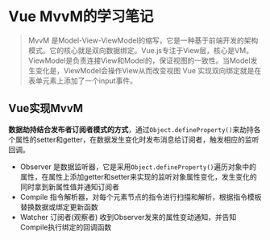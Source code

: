 # Vue MvvM的学习笔记
> MvvM 是Model-View-ViewModel的缩写，它是一种基于前端开发的架构模式。它的核心就是双向数据绑定。Vue.js专注于View层，核心是VM。ViewModel是负责连接View和Model的，保证视图的一致性。当Model发生变化是，ViewModel会操作View从而改变视图 Vue 实现双向绑定就是在表单元素上添加了一个input事件。

## Vue实现MvvM
**数据劫持结合发布者订阅者模式的方式**，通过```Object.defineProperty()```来劫持各个属性的setter和getter，在数据发生变化时发布消息给订阅者，触发相应的监听回调。

- Observer
  是数据监听器，它是采用```Object.defineProperty()```遍历对象中的属性，在属性上添加getter和setter来实现的监听对象属性变化，发生变化的同时拿到新属性值并通知订阅者
- Compile 
  指令解析器，对每个元素节点的指令进行扫描和解析，根据指令模板替换数据或绑定更新函数
- Watcher
  订阅者(观察者) 收到Observer发来的属性变动通知，并告知Compile执行绑定的回调函数
  